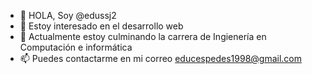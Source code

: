 - 👋 HOLA, Soy @edussj2
- 👀 Estoy interesado en el desarrollo web
- 🌱 Actualmente estoy culminando la carrera de Ingienería en Computación e informática
- 📫 Puedes contactarme en mi correo educespedes1998@gmail.com

